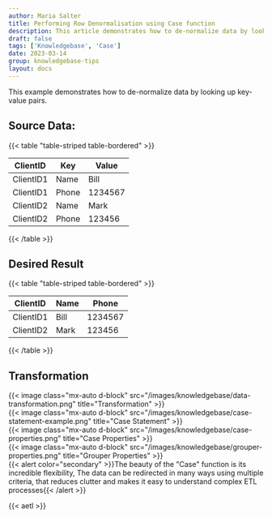 ```yaml
---
author: Maria Salter
title: Performing Row Denormalisation using Case function
description: This article demonstrates how to de-normalize data by looking up key-value pairs
draft: false
tags: ['Knowledgebase', 'Case']
date: 2023-03-14
group: knowledgebase-tips
layout: docs
---
```


This example demonstrates how to de-normalize data by looking up key-value pairs.

## Source Data:

{{< table "table-striped table-bordered" >}}

| ClientID  | Key   | Value   |
| --------- | ----- | ------- |
| ClientID1 | Name  | Bill    |
| ClientID1 | Phone | 1234567 |
| ClientID2 | Name  | Mark    |
| ClientID2 | Phone | 123456  |

{{< /table >}}

## Desired Result

{{< table "table-striped table-bordered" >}}

| ClientID  | Name | Phone   |
| --------- | ---- | ------- |
| ClientID1 | Bill | 1234567 |
| ClientID2 | Mark | 123456  |

{{< /table >}}

## Transformation

{{< image class="mx-auto d-block"  src="/images/knowledgebase/data-transformation.png" title="Transformation" >}}
\
{{< image class="mx-auto d-block"  src="/images/knowledgebase/case-statement-example.png" title="Case Statement" >}}
\
{{< image class="mx-auto d-block"  src="/images/knowledgebase/case-properties.png" title="Case Properties" >}}
\
{{< image class="mx-auto d-block"  src="/images/knowledgebase/grouper-properties.png" title="Grouper Properties" >}}
\
{{< alert color="secondary" >}}The beauty of the "Case" function is its incredible flexibility,
The data can be redirected in many ways using multiple criteria, that reduces clutter and makes it easy to understand complex ETL processes{{< /alert >}}

{{< aetl >}}
